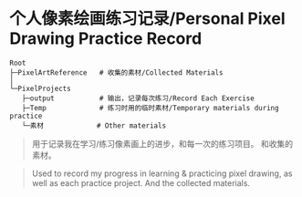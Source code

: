 # 个人像素绘画练习记录/Personal Pixel Drawing Practice Record

```
Root
├─PixelArtReference   # 收集的素材/Collected Materials
│
└─PixelProjects
   ├─output           # 输出，记录每次练习/Record Each Exercise
   ├─Temp             # 练习时用的临时素材/Temporary materials during practice
   └─素材             # Other materials 
```

>用于记录我在学习/练习像素画上的进步，和每一次的练习项目。
>和收集的素材。

>Used to record my progress in learning & practicing pixel drawing, as well as each practice project.
>And the collected materials.